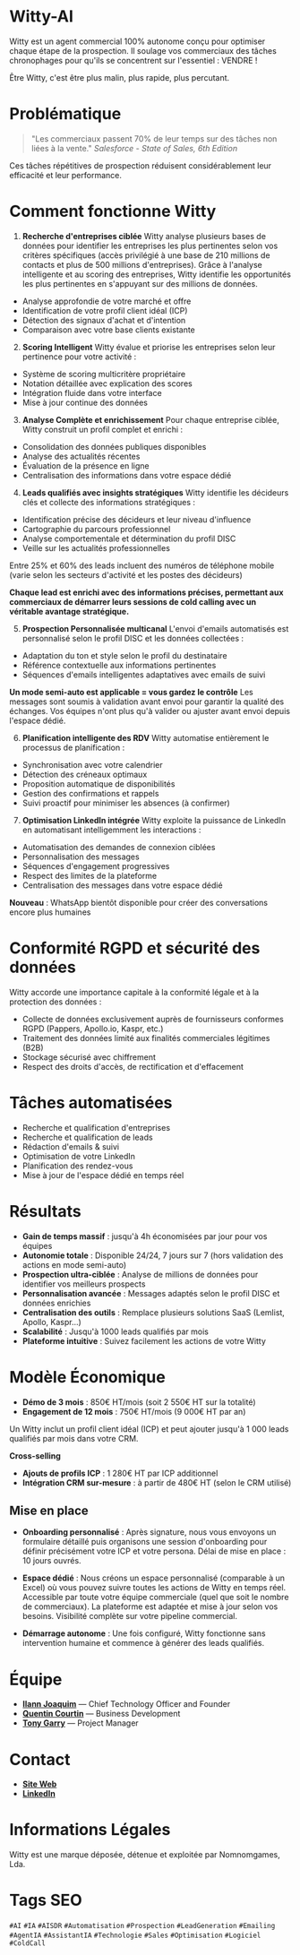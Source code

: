 # Witty-AI
Witty est un agent commercial 100% autonome conçu pour optimiser chaque étape de la prospection. Il soulage vos commerciaux des tâches chronophages pour qu'ils se concentrent sur l'essentiel : VENDRE !

Être Witty, c'est être plus malin, plus rapide, plus percutant.



# Problématique

> "Les commerciaux passent 70% de leur temps sur des tâches non liées à la vente."
> *Salesforce - State of Sales, 6th Edition*

Ces tâches répétitives de prospection réduisent considérablement leur efficacité et leur performance.



# Comment fonctionne Witty

1. **Recherche d'entreprises ciblée**
Witty analyse plusieurs bases de données pour identifier les entreprises les plus pertinentes selon vos critères spécifiques (accès privilégié à une base de 210 millions de contacts et plus de 500 millions d'entreprises).
Grâce à l'analyse intelligente et au scoring des entreprises, Witty identifie les opportunités les plus pertinentes en s'appuyant sur des millions de données. 

- Analyse approfondie de votre marché et offre
- Identification de votre profil client idéal (ICP)
- Détection des signaux d'achat et d'intention
- Comparaison avec votre base clients existante


2. **Scoring Intelligent**
Witty évalue et priorise les entreprises selon leur pertinence pour votre activité :

- Système de scoring multicritère propriétaire
- Notation détaillée avec explication des scores
- Intégration fluide dans votre interface
- Mise à jour continue des données


3. **Analyse Complète et enrichissement**
Pour chaque entreprise ciblée, Witty construit un profil complet et enrichi :

- Consolidation des données publiques disponibles
- Analyse des actualités récentes
- Évaluation de la présence en ligne
- Centralisation des informations dans votre espace dédié


4. **Leads qualifiés avec insights stratégiques**
Witty identifie les décideurs clés et collecte des informations stratégiques :

- Identification précise des décideurs et leur niveau d'influence
- Cartographie du parcours professionnel
- Analyse comportementale et détermination du profil DISC
- Veille sur les actualités professionnelles

Entre 25% et 60% des leads incluent des numéros de téléphone mobile (varie selon les secteurs d'activité et les postes des décideurs)

**Chaque lead est enrichi avec des informations précises, permettant aux commerciaux de démarrer leurs sessions de cold calling avec un véritable avantage stratégique.**


5. **Prospection Personnalisée multicanal**
L'envoi d'emails automatisés est personnalisé selon le profil DISC et les données collectées :

- Adaptation du ton et style selon le profil du destinataire
- Référence contextuelle aux informations pertinentes
- Séquences d'emails intelligentes adaptatives avec emails de suivi

**Un mode semi-auto est applicable = vous gardez le contrôle**
Les messages sont soumis à validation avant envoi pour garantir la qualité des échanges. Vos équipes n'ont plus qu'à valider ou ajuster avant envoi depuis l'espace dédié.


6. **Planification intelligente des RDV**
Witty automatise entièrement le processus de planification :

- Synchronisation avec votre calendrier
- Détection des créneaux optimaux
- Proposition automatique de disponibilités
- Gestion des confirmations et rappels
- Suivi proactif pour minimiser les absences (à confirmer)


7. **Optimisation LinkedIn intégrée**
Witty exploite la puissance de LinkedIn en automatisant intelligemment les interactions :

- Automatisation des demandes de connexion ciblées
- Personnalisation des messages
- Séquences d'engagement progressives
- Respect des limites de la plateforme
- Centralisation des messages dans votre espace dédié

**Nouveau** : WhatsApp bientôt disponible pour créer des conversations encore plus humaines



# Conformité RGPD et sécurité des données

Witty accorde une importance capitale à la conformité légale et à la protection des données :

- Collecte de données exclusivement auprès de fournisseurs conformes RGPD (Pappers, Apollo.io, Kaspr, etc.)
- Traitement des données limité aux finalités commerciales légitimes (B2B)
- Stockage sécurisé avec chiffrement
- Respect des droits d'accès, de rectification et d'effacement



# Tâches automatisées

- Recherche et qualification d'entreprises
- Recherche et qualification de leads
- Rédaction d'emails & suivi
- Optimisation de votre LinkedIn
- Planification des rendez-vous
- Mise à jour de l'espace dédié en temps réel



# Résultats

- **Gain de temps massif** : jusqu'à 4h économisées par jour pour vos équipes
- **Autonomie totale** : Disponible 24/24, 7 jours sur 7 (hors validation des actions en mode semi-auto)
- **Prospection ultra-ciblée** : Analyse de millions de données pour identifier vos meilleurs prospects
- **Personnalisation avancée** : Messages adaptés selon le profil DISC et données enrichies
- **Centralisation des outils** : Remplace plusieurs solutions SaaS (Lemlist, Apollo, Kaspr...)
- **Scalabilité** : Jusqu'à 1000 leads qualifiés par mois
- **Plateforme intuitive** : Suivez facilement les actions de votre Witty



# Modèle Économique

- **Démo de 3 mois** : 850€ HT/mois (soit 2 550€ HT sur la totalité)
- **Engagement de 12 mois** : 750€ HT/mois (9 000€ HT par an)

Un Witty inclut un profil client idéal (ICP) et peut ajouter jusqu'à 1 000 leads qualifiés par mois dans votre CRM.

**Cross-selling**
- **Ajouts de profils ICP** : 1 280€ HT par ICP additionnel
- **Intégration CRM sur-mesure** : à partir de 480€ HT (selon le CRM utilisé)



## Mise en place

- **Onboarding personnalisé** : Après signature, nous vous envoyons un formulaire détaillé puis organisons une session d'onboarding pour définir précisément votre ICP et votre persona. Délai de mise en place : 10 jours ouvrés.

- **Espace dédié** : Nous créons un espace personnalisé (comparable à un Excel) où vous pouvez suivre toutes les actions de Witty en temps réel. Accessible par toute votre équipe commerciale (quel que soit le nombre de commerciaux). La plateforme est adaptée et mise à jour selon vos besoins. Visibilité complète sur votre pipeline commercial.

- **Démarrage autonome** : Une fois configuré, Witty fonctionne sans intervention humaine et commence à générer des leads qualifiés.



# Équipe

- **[Ilann Joaquim](https://github.com/ilannjoaquim)** — Chief Technology Officer and Founder
- **[Quentin Courtin](https://github.com/q-klug)** — Business Development
- **[Tony Garry](https://github.com/riganito)** — Project Manager



# Contact

- **[Site Web](https://becomewitty.ai/fr/)**
- **[LinkedIn](https://linkedin.com/company/become-witty)**



# Informations Légales

Witty est une marque déposée, détenue et exploitée par Nomnomgames, Lda.



# Tags SEO

`#AI` `#IA` `#AISDR` `#Automatisation` `#Prospection` `#LeadGeneration` `#Emailing` `#AgentIA` `#AssistantIA` `#Technologie` `#Sales` `#Optimisation` `#Logiciel` `#ColdCall`
